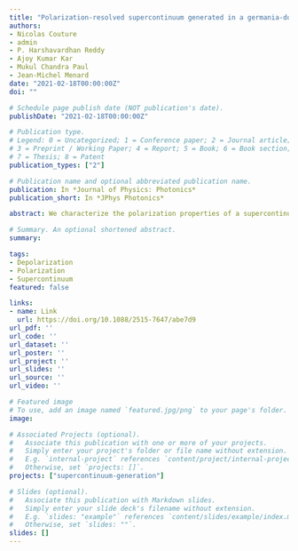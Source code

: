 ```yaml
---
title: "Polarization-resolved supercontinuum generated in a germania-doped photonic crystal fiber"
authors:
- Nicolas Couture
- admin
- P. Harshavardhan Reddy
- Ajoy Kumar Kar
- Mukul Chandra Paul
- Jean-Michel Menard
date: "2021-02-18T00:00:00Z"
doi: ""

# Schedule page publish date (NOT publication's date).
publishDate: "2021-02-18T00:00:00Z"

# Publication type.
# Legend: 0 = Uncategorized; 1 = Conference paper; 2 = Journal article;
# 3 = Preprint / Working Paper; 4 = Report; 5 = Book; 6 = Book section;
# 7 = Thesis; 8 = Patent
publication_types: ["2"]

# Publication name and optional abbreviated publication name.
publication: In *Journal of Physics: Photonics*
publication_short: In *JPhys Photonics*

abstract: We characterize the polarization properties of a supercontinuum (SC) generated in a GeO2-doped photonic crystal fiber (PCF) to reveal the interplay between nonlinear broadening mechanisms of a pulse propagating in two independent fundamental modes associated to the principal axes of the fiber. Notably, we resolve self-phase modulation, self-shifted Raman solitons and dispersive waves within a set of orthogonal polarization states as they contribute to generate a broad spectrum spanning from 450 to 2150 nm. Interestingly, our experimental results feature a high degree of polarization at the edges of the spectrum in comparison to the region near the pump wavelength. We show that this modulation is caused by nonlinear spectral broadening. We also identify an additional depolarization mechanism preferentially acting on shorter wavelengths, indicative of a Rayleigh-like scattering effect due to the presence of intrinsic sub-wavelength defects in the fiber. Experiments rely on a free-space grating-based monochromator and a broadband polarizer to monitor the output SC and its linear polarization components along the principal axes of the PCF. Our results and experimental technique pave the way toward an improved standard for the characterization of broadband optical spectra and more efficient implementation of highly nonlinear fibers in a large range of polarization-sensitive applications.

# Summary. An optional shortened abstract.
summary:

tags:
- Depolarization
- Polarization
- Supercontinuum
featured: false 

links:
- name: Link
  url: https://doi.org/10.1088/2515-7647/abe7d9
url_pdf: '' 
url_code: ''
url_dataset: ''
url_poster: ''
url_project: ''
url_slides: ''
url_source: ''
url_video: ''

# Featured image
# To use, add an image named `featured.jpg/png` to your page's folder. 
image:

# Associated Projects (optional).
#   Associate this publication with one or more of your projects.
#   Simply enter your project's folder or file name without extension.
#   E.g. `internal-project` references `content/project/internal-project/index.md`.
#   Otherwise, set `projects: []`.
projects: ["supercontinuum-generation"]

# Slides (optional).
#   Associate this publication with Markdown slides.
#   Simply enter your slide deck's filename without extension.
#   E.g. `slides: "example"` references `content/slides/example/index.md`.
#   Otherwise, set `slides: ""`.
slides: []
---
```





